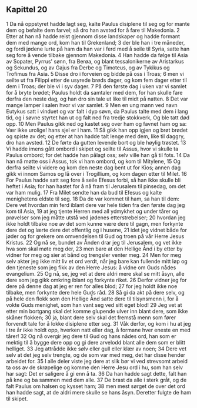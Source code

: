 ## Kapittel 20

1 Da nå oppstyret hadde lagt seg, kalte Paulus disiplene til seg og for mante dem og befalte dem farvel; så dro han avsted for å fare til Makedonia.
2 Etter at han nå hadde reist gjennom disse landskaper og hadde formant dem med mange ord, kom han til Grekenland;
3 der ble han i tre måneder, og fordi jødene lurte på ham da han var i ferd med å seile til Syria, satte han seg fore å vende tilbake gjennom Makedonia.
4 Han hadde da følge til Asia av Sopater, Pyrrus' sønn, fra Berøa, og blant tessalonikerne av Aristarkus og Sekundus, og av Gajus fra Derbe og Timoteus, og av Tykikus og Trofimus fra Asia.
5 Disse dro i forveien og bidde på oss i Troas;
6 men vi seilte ut fra Filippi etter de usyrede brøds dager, og kom fem dager etter til dem i Troas; der ble vi i syv dager.
7 På den første dag i uken var vi samlet for å bryte brødet; Paulus holdt da samtaler med dem, for han skulle fare derfra den neste dag, og han dro sin tale ut like til midt på natten.
8 Det var mange lamper i salen hvor vi var samlet.
9 Men en ung mann ved navn Eutykus satt i vinduet og var falt i dyp søvn, da Paulus talte med dem i lang tid, og i søvne styrtet han ut og falt ned fra tredje stokkverk, Og ble tatt død opp.
10 Men Paulus gikk ned og kastet seg over ham og favnet ham og sa: Vær ikke urolige! hans sjel er i ham.
11 Så gikk han opp igjen og brøt brødet og spiste av det; og etter at han hadde talt lenge med dem, like til daggry, dro han avsted.
12 De førte da gutten levende bort og ble høylig trøstet.
13 Vi hadde imens gått ombord i skipet og seilte til Assus, hvor vi skulle ta Paulus ombord; for det hadde han pålagt oss; selv ville han gå til fots.
14 Da han nå møtte oss i Assus, tok vi ham ombord, og kom til Mitylene,
15 Og derfra seilte vi videre og kom den neste dag bent ut for Kios; annen dag gikk vi innom Samos og lå over i Trogillium, og kom dagen etter til Milet.
16 For Paulus hadde satt seg fore å seile Efesus forbi, så han ikke skulle bli heftet i Asia; for han hastet for å nå fram til Jerusalem til pinsedag, om det var ham mulig.
17 Fra Milet sendte han da bud til Efesus og kalte menighetens eldste til seg.
18 Da de var kommet til ham, sa han til dem: Dere vet hvordan min ferd iblant dere var hele tiden fra den første dag jeg kom til Asia,
19 at jeg tjente Herren med all ydmykhet og under tårer og prøvelser som jeg måtte utstå ved jødenes etterstrebelser;
20 hvordan jeg ikke holdt tilbake noe av det som kunne være dere til gagn, men forkynte dere det og lærte dere det offentlig og i husene,
21 idet jeg vidnet både for jøder og for grekere om omvendelsen til Gud og troen på vår Herre Jesus Kristus.
22 Og nå se, bundet av Ånden drar jeg til Jerusalem, og vet ikke hva som skal møte meg der,
23 men bare at den Hellige Ånd i by etter by vidner for meg og sier at bånd og trengsler venter meg.
24 Men for meg selv akter jeg ikke mitt liv et ord verdt, når jeg bare kan fullende mitt løp og den tjeneste som jeg fikk av den Herre Jesus: å vidne om Guds nådes evangelium.
25 Og nå, se, jeg vet at dere aldri mere skal se mitt åsyn, alle dere som jeg gikk omkring iblant og forkynte riket.
26 Derfor vidner jeg for dere på denne dag at jeg er ren for alles blod;
27 for jeg holdt ikke noe tilbake, men forkynte dere hele Guds råd.
28 Så gi da akt på dere selv, og på hele den flokk som den Hellige Ånd satte dere til tilsynsmenn i, for å vokte Guds menighet, som han vant seg ved sitt eget blod!
29 Jeg vet at etter min bortgang skal det komme glupende ulver inn blant dere, som ikke skåner flokken;
30 ja, blant dere selv skal det fremstå menn som fører forvendt tale for å lokke disiplene etter seg.
31 Våk derfor, og kom i hu at jeg i tre år ikke holdt opp, hverken natt eller dag, å formane hver eneste en med tårer!
32 Og nå overgir jeg dere til Gud og hans nådes ord, han som er mektig til å bygge dere opp og gi dere arvelodd blant alle dem som er blitt helliget.
33 Jeg attrådde ikke sølv eller gull eller klær av noen;
34 Dere vet selv at det jeg selv trengte, og de som var med meg, det har disse hender arbeidet for.
35 I alle deler viste jeg dere at slik bør vi ved strevsomt arbeid ta oss av de skrøpelige og komme den Herre Jesu ord i hu, som han selv har sagt: Det er saligere å gi enn å ta.
36 Da han hadde sagt dette, falt han på kne og ba sammen med dem alle.
37 De brast da alle i sterk gråt, og de falt Paulus om halsen og kysset ham;
38 men mest sørget de over det ord han hadde sagt, at de aldri mere skulle se hans åsyn. Deretter fulgte de ham til skipet.
